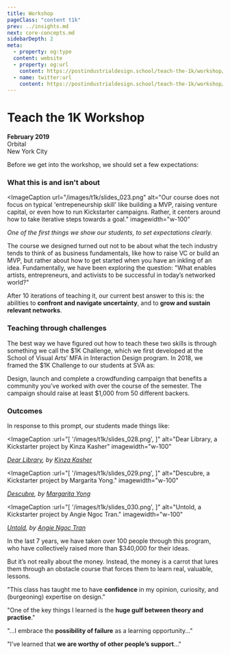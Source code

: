 ```yaml
---
title: Workshop
pageClass: "content t1k"
prev: ../insights.md
next: core-concepts.md
sidebarDepth: 2
meta:
  - property: og:type
  content: website  
  - property: og:url
    content: https://postindustrialdesign.school/teach-the-1k/workshop/
  - name: twitter:url
    content: https://postindustrialdesign.school/teach-the-1k/workshop/
---
```



# Teach the 1K Workshop

**February 2019**\
Orbital\
New York City

Before we get into the workshop, we should set a few expectations:


### What this is and isn't about

<ImageCaption
 url="/images/t1k/slides_023.png"
 alt="Our course does not focus on typical 'entrepeneurship skill' like building a MVP, raising venture capital, or even how to run Kickstarter campaigns. Rather, it centers around how to take iterative steps towards a goal."
 imagewidth="w-100"
 >

 *One of the first things we show our students, to set expectations clearly.*

 </ImageCaption>

The course we designed turned out not to be about what the tech industry tends to think of as business fundamentals, like how to raise VC or build an MVP, but rather about how to get started when you have an inkling of an idea. Fundamentally, we have been exploring the question: "What enables artists, entrepreneurs, and activists to be successful in today’s networked world?"

After 10 iterations of teaching it, our current best answer to this is: the abilities to **confront and navigate uncertainty**, and to **grow and sustain relevant networks**.

### Teaching through challenges

The best way we have figured out how to teach these two skills is through something we call the $1K Challenge, which we first developed at the School of Visual Arts’ MFA in Interaction Design program. In 2018, we framed the $1K Challenge to our students at SVA as:

<Quote1 cite="$1K Challenge" url="https://docs.google.com/document/d/19Zlq4nQ5BgR-dkOKGqLua7fLkblcLksCNeHnJPkQlvQ/edit" reference="Entrepreneurial Design, 2018">Design, launch and complete a crowdfunding campaign that benefits a community you’ve worked with over the course of the semester. The campaign should raise at least $1,000 from 50 different backers.</Quote1>

### Outcomes

In response to this prompt, our students made things like:

<ImageCaption
 :url="[
 '/images/t1k/slides_028.png',
 ]"
 alt="Dear Library, a Kickstarter project by Kinza Kasher"
 imagewidth="w-100"
 >

 *[Dear Library](https://www.kickstarter.com/projects/1860785512/dear-library), by [Kinza Kasher](https://kinzakasher.com/)*

 </ImageCaption>

 <ImageCaption
  :url="[
  '/images/t1k/slides_029.png',
  ]"
  alt="Descubre, a Kickstarter project by Margarita Yong."
  imagewidth="w-100"
  >

  *[Descubre](https://www.kickstarter.com/projects/margaritayong/descubre-emerging-peruvian-artists-and-designers), by [Margarita Yong](https://www.margaritayong.design/)*

  </ImageCaption>

  <ImageCaption
   :url="[
   '/images/t1k/slides_030.png',
   ]"
   alt="Untold, a Kickstarter project by Angie Ngoc Tran."
   imagewidth="w-100"
   >

   *[Untold](https://www.kickstarter.com/projects/angietran/untold-a-documentary-about-student-social-work-in/faqs), by [Angie Ngoc Tran](https://www.angie-ngoctran.com/)*

   </ImageCaption>

In the last 7 years, we have taken over 100 people through this program, who have collectively raised more than $340,000 for their ideas.

But it’s not really about the money. Instead, the money is a carrot that lures them through an obstacle course that forces them to learn real, valuable, lessons.

<Quote1 cite="Sarah Henry, '15">"This class has taught me to have <strong>confidence</strong> in my opinion, curiosity, and (burgeoning) expertise on design."</Quote1>

<Quote1 cite="Tony Chu, '13">"One of the key things I learned is the <strong>huge gulf between theory and practise</strong>."</Quote1>

<Quote1 cite="Leroy Tellez, '15">"...I embrace the <strong>possibility of failure</strong> as a learning opportunity..."</Quote1>

<Quote1 cite="Song Lee, '17">"I’ve learned that <strong>we are worthy of other people’s support</strong>..."</Quote1>
